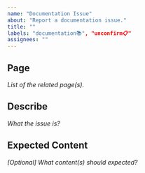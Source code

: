 ```yaml
---
name: "Documentation Issue"
about: "Report a documentation issue."
title: ""
labels: "documentation📚", "unconfirm📋"
assignees: ""
---
```

## Page

*List of the related page(s).*



## Describe

*What the issue is?*



## Expected Content

*\[Optional\] What content(s) should expected?*


